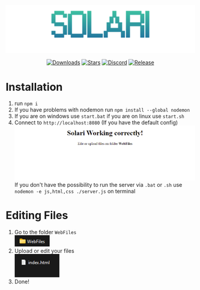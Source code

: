 ![Solari banner](https://github.com/BringFeel/solari/blob/main/images/solari-web-server.png)

<div align="center">

[![Downloads](https://img.shields.io/github/downloads/BringFeel/solari/total?style=for-the-badge)](https://github.com/BringFeel/solari/releases/latest)
[![Stars](https://img.shields.io/github/stars/BringFeel/solari?style=for-the-badge)](https://github.com/BringFeel/solari/stargazers)
[![Discord](https://img.shields.io/discord/952035654831845457?color=%237289DA&style=for-the-badge)](https://discord.bringfeel.com)
[![Release](https://img.shields.io/github/v/release/BringFeel/solari?style=for-the-badge)](https://github.com/BringFeel/solari/releases/tag/1.0.0)</br>

</div>

# Installation
1) run `npm i`
2) If you have problems with nodemon run `npm install --global nodemon`
3) If you are on windows use `start.bat` if you are on linux use `start.sh`
4) Connect to `http://localhost:8080` (If you have the default config)\
![Solari webhost working](https://github.com/BringFeel/solari/blob/main/images/solari-working.png)\
If you don't have the possibility to run the server via `.bat` or `.sh` use `nodemon -e js,html,css ./server.js` on terminal

# Editing Files
1) Go to the folder `WebFiles`\
![Folder](https://github.com/BringFeel/solari/blob/main/images/folder.png)
2) Upload or edit your files\
![File](https://github.com/BringFeel/solari/blob/main/images/file.png)
3) Done!
